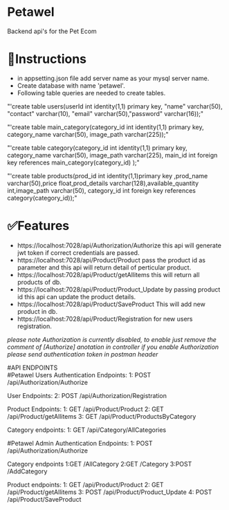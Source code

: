 # Petawel
Backend api's for the Pet Ecom

# 📑Instructions
- in appsetting.json file add server name as your mysql server name.
- Create database with name 'petawel'.
- Following table queries are needed to create tables.

"'create table users(userId int identity(1,1) primary key, "name" varchar(50), "contact" varchar(10), "email" varchar(50),"password" varchar(16));"

"'create table main_category(category_id int identity(1,1) primary key, category_name varchar(50), image_path varchar(225));"

"'create table category(category_id int identity(1,1) primary key, category_name varchar(50), image_path varchar(225), main_id int foreign key references       main_category(category_id) );"

"'create table products(prod_id int identity(1,1)primary key ,prod_name varchar(50),price float,prod_details varchar(128),available_quantity int,image_path varchar(50), category_id int foreign key references category(category_id));"

# ✅Features
- https://localhost:7028/api/Authorization/Authorize this api will generate jwt token if correct credentials are passed.
- https://localhost:7028/api/Product/Product pass the product id as parameter and this api will return detail of perticular product.
- https://localhost:7028/api/Product/getAllitems this will return all products of db.
- https://localhost:7028/api/Product/Product_Update by passing product id this api can update the product details.
- https://localhost:7028/api/Product/SaveProduct This will add new product in db.
- https://localhost:7028/api/Product/Registration for new users registration.


_please note Authorization is currently disabled, to enable just remove the comment of [Authorize] anotation in controller_
_if you enable Authorization please send authentication token in postman header_

#API ENDPOINTS        
#Petawel Users
Authentication Endpoints:
1: POST /api/Authorization/Authorize

User Endpoints:
2: POST /api/Authorization/Registration

Product Endpoints:
1: GET /api/Product/Product
2: GET /api/Product/getAllitems
3: GET /api/Product/ProductsByCategory

Category endpoints:
1: GET /api/Category/AllCategories

#Petawel Admin 
Authentication Endpoints:
1: POST /api/Authorization/Authorize

Category endpoints
1:GET /AllCategory
2:GET /Category
3:POST /AddCategory

Product endpoints:
1: GET /api/Product/Product
2: GET /api/Product/getAllitems
3: POST /api/Product/Product_Update
4: POST /api/Product/SaveProduct

